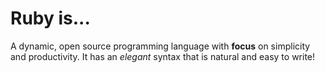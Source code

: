 # Ruby is...

A dynamic, open source programming language with **focus** on simplicity and productivity. It has an *elegant* syntax that is natural and easy to write!
    